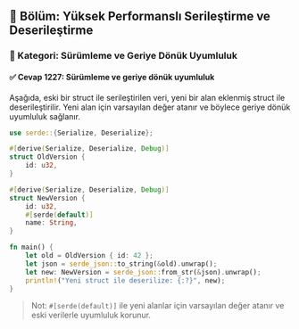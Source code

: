 ## 📘 Bölüm: Yüksek Performanslı Serileştirme ve Deserileştirme
### 🔹 Kategori: Sürümleme ve Geriye Dönük Uyumluluk
#### ✅ Cevap 1227: Sürümleme ve geriye dönük uyumluluk

Aşağıda, eski bir struct ile serileştirilen veri, yeni bir alan eklenmiş struct ile deserileştirilir. Yeni alan için varsayılan değer atanır ve böylece geriye dönük uyumluluk sağlanır.

```rust
use serde::{Serialize, Deserialize};

#[derive(Serialize, Deserialize, Debug)]
struct OldVersion {
    id: u32,
}

#[derive(Serialize, Deserialize, Debug)]
struct NewVersion {
    id: u32,
    #[serde(default)]
    name: String,
}

fn main() {
    let old = OldVersion { id: 42 };
    let json = serde_json::to_string(&old).unwrap();
    let new: NewVersion = serde_json::from_str(&json).unwrap();
    println!("Yeni struct ile deserilize: {:?}", new);
}
```

> Not: `#[serde(default)]` ile yeni alanlar için varsayılan değer atanır ve eski verilerle uyumluluk korunur.
